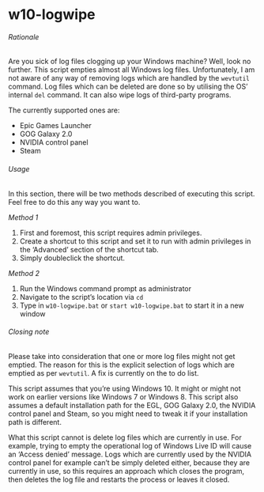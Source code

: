w10-logwipe
===========

###### Rationale
Are you sick of log files clogging up your Windows machine? Well, look no
further. This script empties almost all Windows log files. Unfortunately, I am
not aware of any way of removing logs which are handled by the `wevtutil`
command. Log files which can be deleted are done so by utilising the OS’
internal `del` command. It can also wipe logs of third-party programs.

The currently supported ones are:

- Epic Games Launcher
- GOG Galaxy 2.0
- NVIDIA control panel
- Steam

###### Usage
In this section, there will be two methods described of executing this script.
Feel free to do this any way you want to.

*Method 1*
1. First and foremost, this script requires admin privileges.
2. Create a shortcut to this script and set it to run with admin privileges in
   the ‘Advanced’ section of the shortcut tab.
3. Simply doubleclick the shortcut.

*Method 2*
1. Run the Windows command prompt as administrator
2. Navigate to the script’s location via `cd`
3. Type in `w10-logwipe.bat` or `start w10-logwipe.bat` to start it in a new
   window

###### Closing note
Please take into consideration that one or more log files might not get emptied.
The reason for this is the explicit selection of logs which are emptied as per
`wevtutil`. A fix is currently on the to do list.

This script assumes that you’re using Windows 10. It might or might not work on
earlier versions like Windows 7 or Windows 8. This script also assumes a default
installation path for the EGL, GOG Galaxy 2.0, the NVIDIA control panel and
Steam, so you might need to tweak it if your installation path is different.

What this script cannot is delete log files which are currently in use. For
example, trying to empty the operational log of Windows Live ID will cause an
‘Access denied’ message. Logs which are currently used by the NVIDIA control
panel for example can’t be simply deleted either, because they are currently in
use, so this requires an approach which closes the program, then deletes the log
file and restarts the process or leaves it closed.

